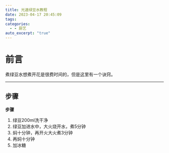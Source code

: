 ```yaml
---
title: 光速绿豆水教程
date: 2023-04-17 20:45:09
tags: 
categories:
  - - 厨艺
auto_excerpt: "true"
---
```


# 前言


煮绿豆水想煮开花是很费时间的，但是这里有一个诀窍。





---

  

## 步骤

**步骤**

1. 绿豆200ml洗干净
2. 绿豆加进水中，大火烧开水，煮5分钟
3. 焖十分钟，再开火大火煮3分钟
4. 再焖十分钟
4. 加冰糖